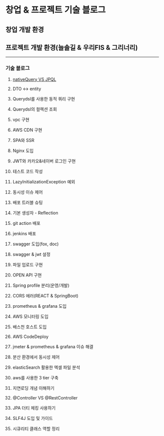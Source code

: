 # 창업 & 프로젝트 기술 블로그

## 창업 개발 환경


## 프로젝트 개발 환경(늘솔길 & 우리FIS & 그리너리)

----

### 기술 블로그

1. [nativeQuery VS JPQL](https://github.com/greeneryjin/-/blob/main/nativeQuery%20VS%20JPQL.md)

2. DTO <-> entity

3. Querydsl를 사용한 동적 쿼리 구현

4. Querydsl의 컬렉션 조회

5. vpc 구현

6. AWS CDN 구현

7. SPA와 SSR

8. Nginx 도입

9. JWT와 카카오&네이버 로그인 구현

10. 테스트 코드 작성

11. LazyInitializationException 예외

12. 동시성 이슈 제어

13. 배포 트러블 슈팅

14. 기본 생성자 - Reflection

15. git action 배포

16. jenkins 배포

17. swagger 도입(fox, doc)

18. swagger & jwt 설정

19. 파일 업로드 구현

20. OPEN API 구현

21. Spring profile 분리(운영/개발)

22. CORS 에러(REACT & SpringBoot)

23. prometheus & grafana 도입

24. AWS 모니터링 도입

25. 배스천 호스트 도입

26. AWS CodeDeploy

27. jmeter & prometheus & grafana 이슈 해결

28. 분산 환경에서 동시성 제어

29. elasticSearch 활용한 엑셀 파일 분석

30. aws를 사용한 3 tier 구축

31. 지연로딩 개념 이해하기

32. @Controller VS @RestController

33. JPA 더티 체킹 사용하기

34. SLF4J 도입 및 가이드

35. 시큐리티 클래스 역할 정리
